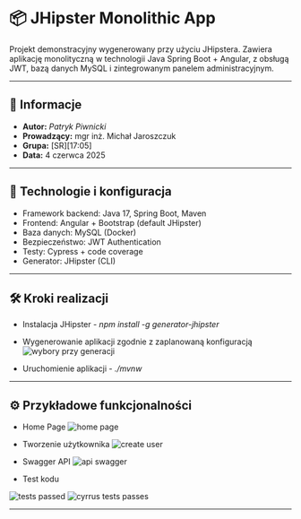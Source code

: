 # 📦 JHipster Monolithic App

Projekt demonstracyjny wygenerowany przy użyciu JHipstera. Zawiera aplikację monolityczną w technologii Java Spring Boot + Angular, z obsługą JWT, bazą danych MySQL i zintegrowanym panelem administracyjnym.

---

## 📌 Informacje

- **Autor:** *Patryk Piwnicki*
- **Prowadzący:** mgr inż. Michał Jaroszczuk
- **Grupa:** [SR][17:05]
- **Data:** 4 czerwca 2025

---

## 🔧 Technologie i konfiguracja

- Framework backend: Java 17, Spring Boot, Maven
- Frontend: Angular + Bootstrap (default JHipster)
- Baza danych: MySQL (Docker)
- Bezpieczeństwo: JWT Authentication
- Testy: Cypress + code coverage
- Generator: JHipster (CLI)

---

## 🛠️ Kroki realizacji

- Instalacja JHipster - *npm install -g generator-jhipster*

- Wygenerowanie aplikacji zgodnie z zaplanowaną konfiguracją
![wybory przy generacji](https://github.com/user-attachments/assets/ccc5379c-64f2-47b3-9d57-96bbd041b3ad)

- Uruchomienie aplikacji - *./mvnw*

---

## ⚙️ Przykładowe funkcjonalności

- Home Page
![home page](https://github.com/user-attachments/assets/288b3fd4-89d0-4af1-995e-8d703bf1ff3e)

- Tworzenie użytkownika
![create user](https://github.com/user-attachments/assets/2e97a27b-547e-4450-9f00-22dafb2f3427)

- Swagger API
![api swagger](https://github.com/user-attachments/assets/5d7df1f4-c4cd-4c14-8735-1fff36dc7053)

- Test kodu

![tests passed](https://github.com/user-attachments/assets/5413bfc8-036c-4b55-b921-740d66b9b9e0)
![cyrrus tests passes](https://github.com/user-attachments/assets/86bce5dc-e633-4187-88e8-e4edb1c83c45)

---
